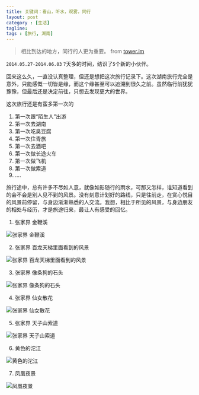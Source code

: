 ```yaml
---
title: 关键词：看山，听水，观雾，同行
layout: post
category : [生活]
tagline: 
tags : [旅行, 湖南]
---
```


> 相比到达的地方，同行的人更为重要。 from [tower.im][1]

`2014.05.27-2014.06.03`
`7`天多的时间，结识了`5`个新的小伙伴。

回来这么久，一直没认真整理，但还是想把这次旅行记录下。这次湖南旅行完全是意外，只能感慨一切皆是缘，而这个缘甚至可以追溯到很久之前。虽然临行前犹犹豫豫，但最后还是决定前往，只想去发现更大的世界。

这次旅行还是有蛮多第一次的

 1. 第一次跟“陌生人”出游
 2. 第一次去湖南
 3. 第一次吃臭豆腐
 4. 第一次住青旅
 5. 第一次去酒吧
 6. 第一次做长途火车
 7. 第一次做飞机
 8. 第一次做索道
 9. ....

旅行途中，总有许多不尽如人意，就像如影随行的雨水，可那又怎样，谁知道看到的会不会是别人见不到的风景。没有刻意计划好的路线，只是往前走，在赏心悦目的风景前停留，与身边渐渐熟悉的人交流。我想，相比于所见的风景，与身边朋友的相处与经历，才是旅途归来，最让人有感受的回忆。

1. 张家界 金鞭溪

![张家界 金鞭溪][2]

2. 张家界 百龙天梯里面看到的风景

![张家界 百龙天梯里面看到的风景][3]

3. 张家界 像条狗的石头

![张家界 像条狗的石头][4]

4. 张家界 仙女散花

![张家界 仙女散花][5]

5. 张家界 天子山索道

![张家界 天子山索道][6]

6. 黄色的沱江

![黄色的沱江][7]

7. 凤凰夜景

![凤凰夜景][8]


  [1]: http://tower.im
  [2]: http://oxygen.qiniudn.com/img201407209.jpg
  [3]: http://oxygen.qiniudn.com/img2014072010.jpg
  [4]: http://oxygen.qiniudn.com/img201407206.jpg
  [5]: http://oxygen.qiniudn.com/img2014072011.jpg
  [6]: http://oxygen.qiniudn.com/img201407205.jpg
  [7]: http://oxygen.qiniudn.com/img201407208.jpg
  [8]: http://oxygen.qiniudn.com/img201407207.jpg